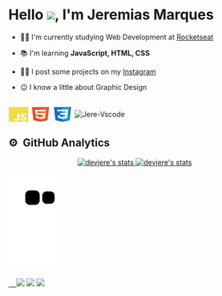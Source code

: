 <h1 align="left">Hello <img src="https://raw.githubusercontent.com/kaueMarques/kaueMarques/master/hi.gif" width="30px">, I'm Jeremias Marques</h1>

- 👨‍🎓 I'm currently studying Web Development at [Rocketseat](https://github.com/Rocketseat)

- 📚 I'm learning **JavaScript, HTML, CSS**

- 👨‍💻 I post some projects on my [Instagram](https://www.instagram.com/jereemarques/)

- 😉 I know a little about Graphic Design

<div style="display: inline_block"><br>
  <img align="center" alt="Jere-Js" height="30" width="40" src="https://raw.githubusercontent.com/devicons/devicon/master/icons/javascript/javascript-plain.svg">
  <img align="center" alt="Jere-HTML" height="30" width="40" src="https://raw.githubusercontent.com/devicons/devicon/master/icons/html5/html5-original.svg">
  <img align="center" alt="Jere-CSS" height="30" width="40" src="https://raw.githubusercontent.com/devicons/devicon/master/icons/css3/css3-original.svg">
  <img align="center" alt="Jere-Vscode" height="30" width="40" src="https://cdn.jsdelivr.net/gh/devicons/devicon/icons/vscode/vscode-original.svg">
</div>

## ⚙ &nbsp;GitHub Analytics

<div align="center">
  <a href="https://github.com/DEVJere">
  <img height="180em" src="https://github-readme-stats.vercel.app/api?username=DEVJere&show_icons=true&theme=tokyonight&include_all_commits=true&count_private=true" alt="devjere's stats"/>
  <img height="180em" width="500em" src="https://github-readme-stats.vercel.app/api/top-langs/?username=DEVJere&layout=compact&langs_count=7&theme=tokyonight" alt="devjere's stats"/>
</div>
  
  ![Snake animation](https://github.com/DEVJere/DEVJere/blob/output/github-contribution-grid-snake.svg)
<div>     
  &nbsp;&nbsp;&nbsp;&nbsp;<a href="https://instagram.com/jereemarques" target="_blank"><img src="https://img.shields.io/badge/-Instagram-%23E4405F?style=for-the-badge&logo=instagram&logoColor=white" target="_blank"></a>
  <a href = "mailto:contatojeredev@gmail.com"><img src="https://img.shields.io/badge/-Gmail-%23333?style=for-the-badge&logo=gmail&logoColor=white" target="_blank"></a>
  <a href="https://www.linkedin.com" target="_blank"><img src="https://img.shields.io/badge/-LinkedIn-%230077B5?style=for-the-badge&logo=linkedin&logoColor=white" target="_blank"></a> 
</div>
